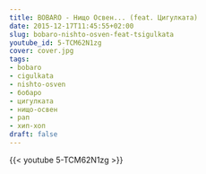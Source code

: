 ```yaml
---
title: BOBARO - Нищо Освен... (feat. Цигулката)
date: 2015-12-17T11:45:55+02:00
slug: bobaro-nishto-osven-feat-tsigulkata
youtube_id: 5-TCM62N1zg
cover: cover.jpg
tags:
- bobaro
- cigulkata
- nishto-osven
- бобаро
- цигулката
- нищо-освен
- рап
- хип-хоп
draft: false
---
```


{{< youtube 5-TCM62N1zg >}}
